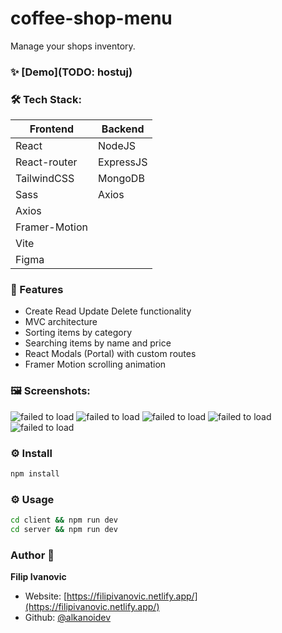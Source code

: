 # coffee-shop-menu

Manage your shops inventory.

### ✨ [Demo](TODO: hostuj)

### 🛠 Tech Stack:

| Frontend      | Backend   |
| ------------- | --------- |
| React         | NodeJS    |
| React-router  | ExpressJS |
| TailwindCSS   | MongoDB   |
| Sass          | Axios     |
| Axios         |
| Framer-Motion |
| Vite          |
| Figma         |

### 🚀 Features

- Create Read Update Delete functionality
- MVC architecture
- Sorting items by category
- Searching items by name and price
- React Modals (Portal) with custom routes
- Framer Motion scrolling animation

### 🖼 Screenshots:

![failed to load](https://raw.githubusercontent.com/alkanoidev/coffee-shop-menu/master/screenshots/Screenshot2022-05-23173142.png)
![failed to load](https://raw.githubusercontent.com/alkanoidev/coffee-shop-menu/master/screenshots/Screenshot2022-05-23173221.png)
![failed to load](https://raw.githubusercontent.com/alkanoidev/coffee-shop-menu/master/screenshots/Screenshot2022-05-23173240.png)
![failed to load](https://raw.githubusercontent.com/alkanoidev/coffee-shop-menu/master/screenshots/Screenshot2022-05-23173257.png)
![failed to load](https://raw.githubusercontent.com/alkanoidev/coffee-shop-menu/master/screenshots/Screenshot2022-05-23173316.png)

### ⚙ Install

```sh
npm install
```

### ⚙ Usage

```sh
cd client && npm run dev
cd server && npm run dev
```

### Author 👋

**Filip Ivanovic**

- Website: [https://filipivanovic.netlify.app/](https://filipivanovic.netlify.app/)
- Github: [@alkanoidev](https://github.com/alkanoidev)
